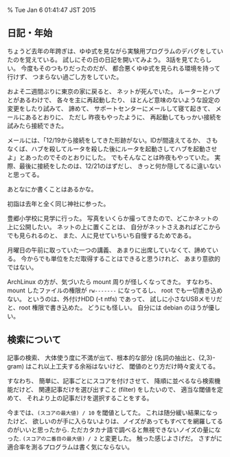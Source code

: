 % Tue Jan  6 01:41:47 JST 2015

## 日記・年始

ちょうど去年の年跨ぎは、ゆゆ式を見ながら実験用プログラムのデバグをしていたのを覚えている。
試しにその日の日記を開いてみよう。
3話を見てたらしい。
今度もそのつもりだったのだが、
都合悪くゆゆ式を見られる環境を持って行けず、
つまらない過ごし方をしていた。

およそ二週間ぶりに東京の家に戻ると、
ネットが死んでいた。
ルーターとハブとがあるわけで、
各々を主に再起動したり、
ほとんど意味のないような設定の変更をしたり試みて、
諦めて、
サポートセンターにメールして寝て起きて、
メールにあるとおりに、
ただし
昨夜もやったように、
再起動してもっかい接続を試みたら接続できた。

メールには、「12/19から接続をしてきた形跡がない。IDが間違えてるか、
さもなくば、ハブを殺してルータを殺した後にルータを起動さしてハブを起動させよ」とあったのでそのとおりにした。
でもそんなことは昨夜もやっていた。
実際、最後に接続をしたのは、12/21のはずだし、
きっと何か隠してるに違いないと思ってる。

あとなにか書くことはあるかな。

初詣は去年と全く同じ神社に参った。

豊郷小学校に見学に行った。
写真をいくらか撮ってきたので、どこかネットの上に公開したい。
ネットの上に置くことは、
自分がネットさえあればどこからでも見られるのと、
また、人に見せていちいち自慢するためである。

月曜日の午前に取っていた一つの講義、
あまりに出席していなくて、諦めている。
今からでも単位をただ取得することはできると思うけれど、
あまり意欲的ではない。

ArchLinux の方が、気づいたら mount 周りが怪しくなってきた。
すなわち、mount したファイルの権限が `rw-------` になってるし、
root でも一切書き込めない。
というのは、外付けHDD (-t ntfs) であって、
試しに小さなUSBメモリだと、root 権限で書き込めた。
どうにも怪しい。
自分には debian のほうが優しい。

## 検索について

記事の検索、
大体使う度に不満が出て、根本的な部分 (名詞の抽出と、{2,3}-gram) はこれ以上工夫する余裕はないけど、
閾値のとり方だけ時々変えてる。

すなわち、
簡単に、記事ごとにスコアを付けさせて、
降順に並べるなら検索機能だけど、
関連記事だけを選び出すこと (filter) をしたいので、
適当な閾値を定めて、
それより上の記事だけを選択することをする。

今までは、`(スコアの最大値) / 10` を閾値としてた。
これは随分緩い結果になったけど、
欲しいのが手に入らないよりは、ノイズがあってもすべてを網羅してるのがいいと思ったから.
ただカタカナ語で調べると無視できないノイズの量になった.
`(スコアの二番目の最大値) / 2` と変更した。
触った感じよさげだ。
さすがに適合率を測るプログラムは書く気にならない。

